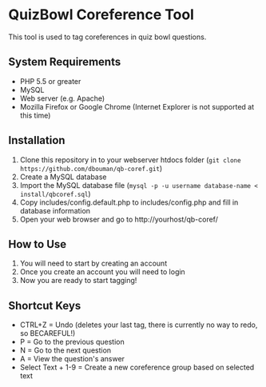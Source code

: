 QuizBowl Coreference Tool
=============

This tool is used to tag coreferences in quiz bowl questions.

System Requirements
-------
* PHP 5.5 or greater
* MySQL 
* Web server (e.g. Apache)
* Mozilla Firefox or Google Chrome (Internet Explorer is not supported at this time)

Installation
-------
1. Clone this repository in to your webserver htdocs folder (`git clone https://github.com/dbouman/qb-coref.git`) 
2. Create a MySQL database
3. Import the MySQL database file (`mysql -p -u username database-name < install/qbcoref.sql`)
4. Copy includes/config.default.php to includes/config.php and fill in database information
5. Open your web browser and go to http://yourhost/qb-coref/

How to Use
-------
1. You will need to start by creating an account
2. Once you create an account you will need to login
3. Now you are ready to start tagging!

Shortcut Keys
-------
* CTRL+Z = Undo (deletes your last tag, there is currently no way to redo, so BECAREFUL!)
* P = Go to the previous question
* N = Go to the next question
* A = View the question's answer
* Select Text + 1-9 = Create a new coreference group based on selected text 
